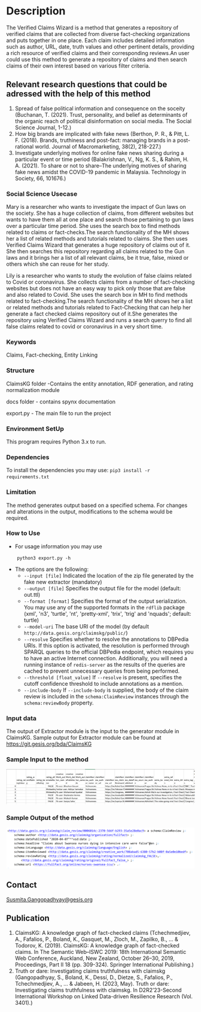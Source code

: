 # Description
The Verified Claims Wizard is a method that generates a repository of verified claims that are collected from diverse fact-checking organizations and puts together in one place.  Each claim includes detailed information such as author, URL, date, truth values and other pertinent details, providing a rich resource of verified claims and their corresponding reviews.An user could use this method to generate a repository of claims and then search claims of their own interest based on various filter criteria.  

## Relevant research questions that could be adressed with the help of this method 

1. Spread of false political information and consequence on the soceity (Buchanan, T. (2021). Trust, personality, and belief as determinants of the organic reach of political disinformation on social media. The Social Science Journal, 1-12.)
2. How big brands are implicated with fake news (Berthon, P. R., & Pitt, L. F. (2018). Brands, truthiness and post-fact: managing brands in a post-rational world. Journal of Macromarketing, 38(2), 218-227.)
3. Investigate underlying motives for online fake news sharing during a particular event or time period (Balakrishnan, V., Ng, K. S., & Rahim, H. A. (2021). To share or not to share–The underlying motives of sharing fake news amidst the COVID-19 pandemic in Malaysia. Technology in Society, 66, 101676.)

### Social Science Usecase


Mary is a researcher who wants to investigate the impact of Gun laws on the society. She has a huge collection of claims, from different websites but wants to have them all at one place and search those pertaining to gun laws over a particular time period. She uses the search box to find methods related to claims or fact-checks.The search functionality of the MH shows her a list of related methods and tutorials related to claims. She then uses Verified Claims Wizard that generates a huge repository of claims out of it. She then searches this repository regarding all claims related to the Gun laws and it brings her a list of all relevant claims, be it true, false, mixed or others which she can reuse for her study.


Lily is a researcher who wants to study the evolution of false claims related to Covid or coronavirus. She collects claims from a number of fact-checking websites but does not have an easy way to pick only those that are false and also related to Covid. She uses the search box in MH to find methods related to fact-checking.The search functionality of the MH shows her a list or related methods and tutorials related to Fact-Checking that can help her generate a fact checked claims repository out of it.She generates the repository using Verified Claims Wizard and runs a search querry to find all false claims related to covid or coronavirus in a very short time. 


### Keywords
Claims, Fact-checking, Entity Linking

### Structure

ClaimsKG folder -Contains the entity annotation, RDF generation, and rating normalization module


docs folder - contains spynx documentation


export.py - The main file to run the project

### Environment SetUp
This program requires Python 3.x to run.

### Dependencies

To install the dependencies you may use: `pip3 install -r requirements.txt`


### Limitation
The method generates output based on a specified schema. For changes and alterations in the output, modifications to the schema would be required.  

### How to Use
- For usage information you may use 
```shell
    python3 export.py -h
```
* The options are the following: 
  * `--input [file]` Indicated the location of the zip file generated by the fake new extractor (mandatory)
  * `--output [file]` Specifies the output file for the model (default: out.ttl)
  * `--format [format]` Specifies the format of the output serialization. You may use any of the supported formats in the `rdflib` package (xml', 'n3', 'turtle', 'nt', 'pretty-xml', 'trix', 'trig' and 'nquads'; default: turtle)
  * `--model-uri` The base URI of the model (by default `http://data.gesis.org/claimskg/public/`) 
  * `--resolve` Specifies whether to resolve the annotations to DBPedia URIs. If this option is activated, the resolution is performed through SPARQL queries to the official DBPedia endpoint, which requires you to have an active Internet connection. Additionally, you will need a running instance of `redis-server` as the results of the queries are cached to prevent unnecessary queries from being performed. 
  * `--threshold [float_value]` If `--resolve` is present, specifies the cutoff confidence threshold to include annotations as a mention. 
  * `--include-body` If `--include-body` is supplied, the body of the claim review is included in the `schema:ClaimReview` instances through the `schema:reviewBody` property.



### Input data
The output of Extractor module is the input to the generator module in ClaimsKG.
Sample output for Extractor module can be found at https://git.gesis.org/bda/ClaimsKG
### Sample Input to the method
![](input_sample.PNG)
### Sample Output of the method
![](output_sample.PNG)




## Contact
Susmita.Gangopadhyay@gesis.org

## Publication 
1. ClaimsKG: A knowledge graph of fact-checked claims (Tchechmedjiev, A., Fafalios, P., Boland, K., Gasquet, M., Zloch, M., Zapilko, B., ... & Todorov, K. (2019). ClaimsKG: A knowledge graph of fact-checked claims. In The Semantic Web–ISWC 2019: 18th International Semantic Web Conference, Auckland, New Zealand, October 26–30, 2019, Proceedings, Part II 18 (pp. 309-324). Springer International Publishing.)
2. Truth or dare: Investigating claims truthfulness with claimskg (Gangopadhyay, S., Boland, K., Dessí, D., Dietze, S., Fafalios, P., Tchechmedjiev, A., ... & Jabeen, H. (2023, May). Truth or dare: Investigating claims truthfulness with claimskg. In D2R2’23-Second International Workshop on Linked Data-driven Resilience Research (Vol. 3401).)
  
  
 
 
 
